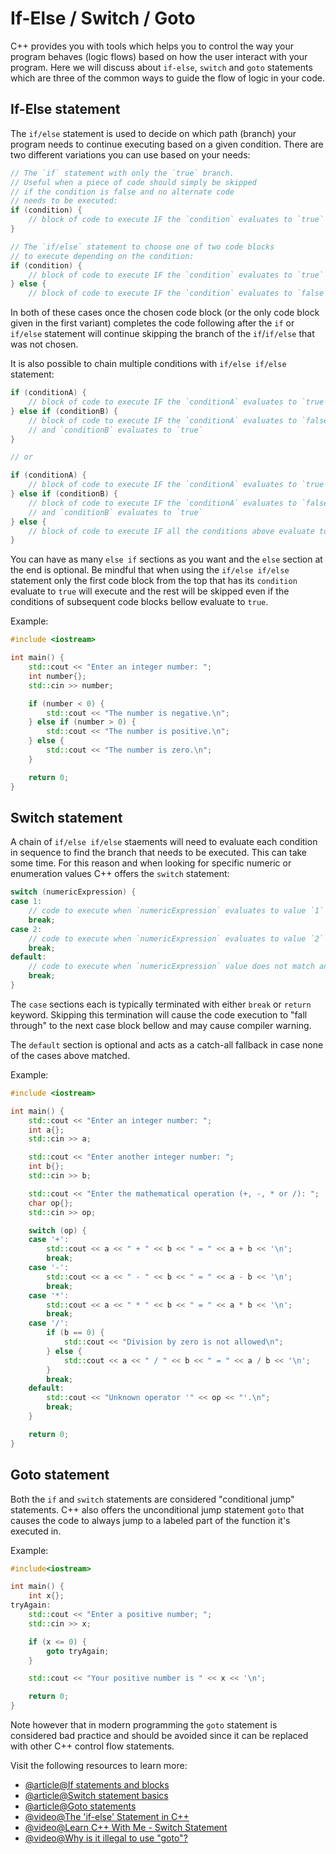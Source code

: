 # If-Else / Switch / Goto

C++ provides you with tools which helps you to control the way your program behaves (logic flows) based on how the user interact with your program. Here we will discuss about `if-else`, `switch` and `goto` statements which are three of the common ways to guide the flow of logic in your code.

## If-Else statement

The `if/else` statement is used to decide on which path (branch) your program needs to continue executing based on a given condition. There are two different variations you can use based on your needs:

```cpp
// The `if` statement with only the `true` branch.
// Useful when a piece of code should simply be skipped
// if the condition is false and no alternate code
// needs to be executed:
if (condition) {
    // block of code to execute IF the `condition` evaluates to `true`
}

// The `if/else` statement to choose one of two code blocks
// to execute depending on the condition:
if (condition) {
    // block of code to execute IF the `condition` evaluates to `true`
} else {
    // block of code to execute IF the `condition` evaluates to `false`
```

In both of these cases once the chosen code block (or the only code block given in the first variant) completes the code following after the `if` or `if/else` statement will continue skipping the branch of the `if`/`if/else` that was not chosen.

It is also possible to chain multiple conditions with `if/else if/else` statement:

```cpp
if (conditionA) {
    // block of code to execute IF the `conditionA` evaluates to `true`
} else if (conditionB) {
    // block of code to execute IF the `conditionA` evaluates to `false`
    // and `conditionB` evaluates to `true`
}

// or

if (conditionA) {
    // block of code to execute IF the `conditionA` evaluates to `true`
} else if (conditionB) {
    // block of code to execute IF the `conditionA` evaluates to `false`
    // and `conditionB` evaluates to `true`
} else {
    // block of code to execute IF all the conditions above evaluate to `false`
}
```

You can have as many `else if` sections as you want and the `else` section at the end is optional. Be mindful that when using the `if/else if/else` statement only the first code block from the top that has its `condition` evaluate to `true` will execute and the rest will be skipped even if the conditions of subsequent code blocks bellow evaluate to `true`.

Example:

```cpp
#include <iostream>

int main() {
    std::cout << "Enter an integer number: ";
    int number{};
    std::cin >> number;

    if (number < 0) {
        std::cout << "The number is negative.\n";
    } else if (number > 0) {
        std::cout << "The number is positive.\n";
    } else {
        std::cout << "The number is zero.\n";
    }

    return 0;
}
```

## Switch statement

A chain of `if/else if/else` staements will need to evaluate each condition in sequence to find the branch that needs to be executed. This can take some time. For this reason and when looking for specific numeric or enumeration values C++ offers the `switch` statement:

```cpp
switch (numericExpression) {
case 1:
    // code to execute when `numericExpression` evaluates to value `1`
    break;
case 2:
    // code to execute when `numericExpression` evaluates to value `2`
    break;
default:
    // code to execute when `numericExpression` value does not match any `case` labels above
    break;
}
```

The `case` sections each is typically terminated with either `break` or `return` keyword. Skipping this termination will cause the code execution to "fall through" to the next case block bellow and may cause compiler warning.

The `default` section is optional and acts as a catch-all fallback in case none of the cases above matched.

Example:

```cpp
#include <iostream>

int main() {
    std::cout << "Enter an integer number: ";
    int a{};
    std::cin >> a;

    std::cout << "Enter another integer number: ";
    int b{};
    std::cin >> b;

    std::cout << "Enter the mathematical operation (+, -, * or /): ";
    char op{};
    std::cin >> op;

    switch (op) {
    case '+':
        std::cout << a << " + " << b << " = " << a + b << '\n';
        break;
    case '-':
        std::cout << a << " - " << b << " = " << a - b << '\n';
        break;
    case '*':
        std::cout << a << " * " << b << " = " << a * b << '\n';
        break;
    case '/':
        if (b == 0) {
            std::cout << "Division by zero is not allowed\n";
        } else {
            std::cout << a << " / " << b << " = " << a / b << '\n';
        }
        break;
    default:
        std::cout << "Unknown operator '" << op << "'.\n";
        break;
    }

    return 0;
}
```

## Goto statement

Both the `if` and `switch` statements are considered "conditional jump" statements. C++ also offers the unconditional jump statement `goto` that causes the code to always jump to a labeled part of the function it's executed in.

Example:

```cpp
#include<iostream>

int main() {
    int x{};
tryAgain:
    std::cout << "Enter a positive number; ";
    std::cin >> x;

    if (x <= 0) {
        goto tryAgain;
    }

    std::cout << "Your positive number is " << x << '\n';

    return 0;
}
```

Note however that in modern programming the `goto` statement is considered bad practice and should be avoided since it can be replaced with other C++ control flow statements.

Visit the following resources to learn more:

- [@article@If statements and blocks](https://www.learncpp.com/cpp-tutorial/if-statements-and-blocks/)
- [@article@Switch statement basics](https://www.learncpp.com/cpp-tutorial/switch-statement-basics/)
- [@article@Goto statements](https://www.learncpp.com/cpp-tutorial/goto-statements/)
- [@video@The 'if-else' Statement in C++](https://www.youtube.com/watch?v=9-BjXs1vMSc)
- [@video@Learn C++ With Me - Switch Statement](https://www.youtube.com/watch?v=uOlLs1OYSSI)
- [@video@Why is it illegal to use "goto"?](https://www.youtube.com/watch?v=AKJhThyTmQw)
